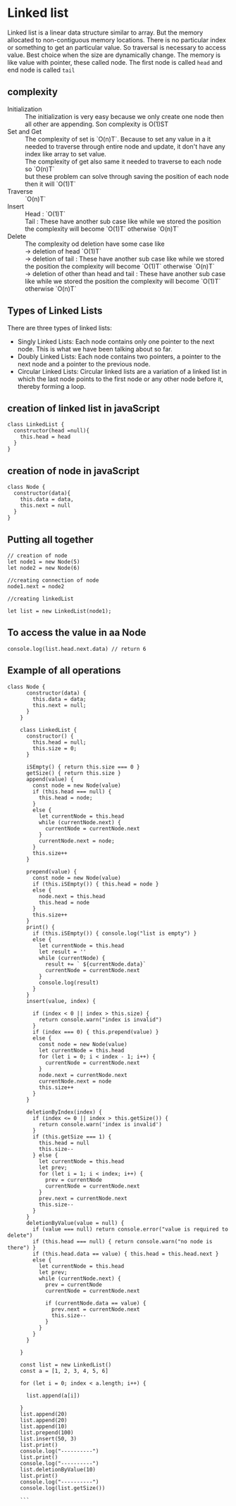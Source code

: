 # Linked list

Linked list is a linear data structure similar to array. But the memory allocated to non-contiguous memory locations. There is no particular index or something to get an particular value. So traversal is necessary to access value. Best choice when the size are dynamically change. The memory is like value with pointer, these called node. The first node is called `head` and end node is called `tail`

## complexity 


<dl>
  <dt>Initialization</dt>
  <dd>The initialization is very easy because we only create one node then all other are appending. Son complexity is O(1)ST
  </dd>
  <dt>Set and Get</dt>
  <dd>The complexity of set is `O(n)T`. Because to set any value in a it needed to traverse through entire node and update, it don't have any index like array to set value.</dd>
  <dd>The complexity of get also same it needed to traverse to each node so `O(n)T`</dd>
  <dd>but these problem can solve through saving the position of each node then it will `O(1)T`</dd>
  <dt>Traverse</dt>
  <dd>`O(n)T`</dd>
  <dt>Insert</dt>
  <dd>
    Head : `O(1)T`<br/>
    Tail : These have another sub case like while we stored the position the complexity will become `O(1)T` otherwise `O(n)T`<br/>
  </dd>
  <dt>Delete</dt>
  <dd>
    The complexity od deletion have some case like <br />
    -> deletion of head `O(1)T`<br />
    -> deletion of tail : These have another sub case like while we stored the position the complexity will become `O(1)T` otherwise `O(n)T`<br />
    -> deletion of other than head and tail : These have another sub case like while we stored the position the complexity will become `O(1)T` otherwise `O(n)T`<br />
  </dd>
</dl>


## Types of Linked Lists
There are three types of linked lists:
<ul>
  <li> Singly Linked Lists: Each node contains only one pointer to the next node. This is what we have been talking about so far.</li>
  <li>Doubly Linked Lists: Each node contains two pointers, a pointer to the next node and a pointer to the previous node.</li>
  <li>Circular Linked Lists: Circular linked lists are a variation of a linked list in which the last node points to the first node or any other node before it, thereby forming a loop.</li>
</ul>


## creation of linked list in javaScript
```
class LinkedList {
  constructor(head =null){
    this.head = head
  }
}
````

## creation of  node in javaScript

```
class Node {
  constructor(data){
    this.data = data,
    this.next = null
  }
}
```


## Putting all together 

```
// creation of node
let node1 = new Node(5)
let node2 = new Node(6)

//creating connection of node
node1.next = node2

//creating linkedList 

let list = new LinkedList(node1);

```

## To access the value in aa Node
```
console.log(list.head.next.data) // return 6
```

## Example of all operations

```
class Node {
      constructor(data) {
        this.data = data;
        this.next = null;
      }
    }

    class LinkedList {
      constructor() {
        this.head = null;
        this.size = 0;
      }

      iSEmpty() { return this.size === 0 }
      getSize() { return this.size }
      append(value) {
        const node = new Node(value)
        if (this.head === null) {
          this.head = node;
        }
        else {
          let currentNode = this.head
          while (currentNode.next) {
            currentNode = currentNode.next
          }
          currentNode.next = node;
        }
        this.size++
      }

      prepend(value) {
        const node = new Node(value)
        if (this.iSEmpty()) { this.head = node }
        else {
          node.next = this.head
          this.head = node
        }
        this.size++
      }
      print() {
        if (this.iSEmpty()) { console.log("list is empty") }
        else {
          let currentNode = this.head
          let result = ''
          while (currentNode) {
            result += ` ${currentNode.data}`
            currentNode = currentNode.next
          }
          console.log(result)
        }
      }
      insert(value, index) {

        if (index < 0 || index > this.size) {
          return console.warn("index is invalid")
        }
        if (index === 0) { this.prepend(value) }
        else {
          const node = new Node(value)
          let currentNode = this.head
          for (let i = 0; i < index - 1; i++) {
            currentNode = currentNode.next
          }
          node.next = currentNode.next
          currentNode.next = node
          this.size++
        }
      }

      deletionByIndex(index) {
        if (index <= 0 || index > this.getSize()) {
          return console.warn('index is invalid')
        }
        if (this.getSize === 1) {
          this.head = null
          this.size--
        } else {
          let currentNode = this.head
          let prev;
          for (let i = 1; i < index; i++) {
            prev = currentNode
            currentNode = currentNode.next
          }
          prev.next = currentNode.next
          this.size--
        }
      }
      deletionByValue(value = null) {
        if (value === null) return console.error("value is required to delete")
        if (this.head === null) { return console.warn("no node is there") }
        if (this.head.data == value) { this.head = this.head.next }
        else {
          let currentNode = this.head
          let prev;
          while (currentNode.next) {
            prev = currentNode
            currentNode = currentNode.next

            if (currentNode.data == value) {
              prev.next = currentNode.next
              this.size--
            }
          }
        }
      }

    }

    const list = new LinkedList()
    const a = [1, 2, 3, 4, 5, 6]

    for (let i = 0; index < a.length; i++) {

      list.append(a[i])

    }
    list.append(20)
    list.append(20)
    list.append(10)
    list.prepend(100)
    list.insert(50, 3)
    list.print()
    console.log("----------")
    list.print()
    console.log("----------")
    list.deletionByValue(10)
    list.print()
    console.log("----------")
    console.log(list.getSize())

    ```